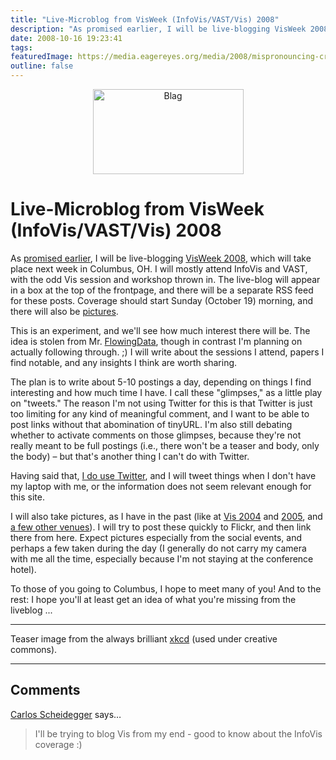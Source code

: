 ```yaml
---
title: "Live-Microblog from VisWeek (InfoVis/VAST/Vis) 2008"
description: "As promised earlier, I will be live-blogging VisWeek 2008, which will take place next week in Columbus, OH. I will mostly attend InfoVis and VAST, with the odd Vis session and workshop thrown in. The live-blog will appear in a box at the top of the frontpage, and there will be a separate RSS feed for these posts. Coverage should start Sunday (October 19) morning, and there will also be pictures."
date: 2008-10-16 19:23:41
tags: 
featuredImage: https://media.eagereyes.org/media/2008/mispronouncing-cropped.png
outline: false
---
```


<p align="center"><img src="https://media.eagereyes.org/media/2008/mispronouncing-cropped.png" alt="Blag" width="241" height="136" border="0" /></p>

# Live-Microblog from VisWeek (InfoVis/VAST/Vis) 2008

As <a href="/blog/2008/two-years-of-eagereyes.html">promised earlier</a>, I will be live-blogging <a href="http://vis.computer.org/VisWeek2008/Vis/index.html">VisWeek 2008</a>, which will take place next week in Columbus, OH. I will mostly attend InfoVis and VAST, with the odd Vis session and workshop thrown in. The live-blog will appear in a box at the top of the frontpage, and there will be a separate RSS feed for these posts. Coverage should start Sunday (October 19) morning, and there will also be <a href="http://www.flickr.com/photos/eagereyes/collections/72157603647232879/">pictures</a>.

This is an experiment, and we'll see how much interest there will be. The idea is stolen from Mr. <a href="http://flowingdata.com/">FlowingData</a>, though in contrast I'm planning on actually following through. ;) I will write about the sessions I attend, papers I find notable, and any insights I think are worth sharing.

The plan is to write about 5-10 postings a day, depending on things I find interesting and how much time I have. I call these "glimpses," as a little play on "tweets." The reason I'm not using Twitter for this is that Twitter is just too limiting for any kind of meaningful comment, and I want to be able to post links without that abomination of tinyURL. I'm also still debating whether to activate comments on those glimpses, because they're not really meant to be full postings (i.e., there won't be a teaser and body, only the body) – but that's another thing I can't do with Twitter.

Having said that, <a href="http://twitter.com/EagerEyes">I do use Twitter</a>, and I will tweet things when I don't have my laptop with me, or the information does not seem relevant enough for this site.

I will also take pictures, as I have in the past (like at <a href="http://www.flickr.com/photos/eagereyes/sets/72157603653791487/">Vis 2004</a> and <a href="http://www.flickr.com/photos/eagereyes/sets/72157603651989017/">2005</a>, and <a href="http://www.flickr.com/photos/eagereyes/collections/72157603647232879/">a few other venues</a>). I will try to post these quickly to Flickr, and then link there from here. Expect pictures especially from the social events, and perhaps a few taken during the day (I generally do not carry my camera with me all the time, especially because I'm not staying at the conference hotel).

To those of you going to Columbus, I hope to meet many of you! And to the rest: I hope you'll at least get an idea of what you're missing from the liveblog ...

<hr />

Teaser image from the always brilliant <a href="http://xkcd.com/148/">xkcd</a> (used under creative commons).


<PostedBy />


<aside class="comments">

---
## Comments

<a href="http://carlosscheidegger.wordpress.com" rel="nofollow noopener" target="_blank">Carlos Scheidegger</a> says…
>	I'll be trying to blog Vis from my end - good to know about the InfoVis coverage :)

</aside>

